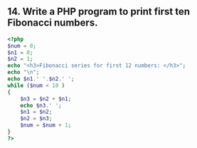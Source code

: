## 14. Write a PHP program to print first ten Fibonacci numbers.

```php
<?php
$num = 0;
$n1 = 0;
$n2 = 1;
echo "<h3>Fibonacci series for first 12 numbers: </h3>";
echo "\n";
echo $n1.' '.$n2.' ';
while ($num < 10 )
{
    $n3 = $n2 + $n1;
    echo $n3.' ';
    $n1 = $n2;
    $n2 = $n3;
    $num = $num + 1;
}
?>
```
